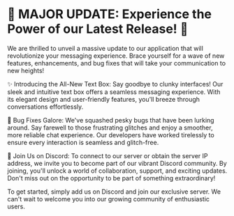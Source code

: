 # 🚀 MAJOR UPDATE: Experience the Power of our Latest Release! 🚀

We are thrilled to unveil a massive update to our application that will revolutionize your messaging experience. Brace yourself for a wave of new features, enhancements, and bug fixes that will take your communication to new heights!

✨ Introducing the All-New Text Box: Say goodbye to clunky interfaces! Our sleek and intuitive text box offers a seamless messaging experience. With its elegant design and user-friendly features, you'll breeze through conversations effortlessly.

🐛 Bug Fixes Galore: We've squashed pesky bugs that have been lurking around. Say farewell to those frustrating glitches and enjoy a smoother, more reliable chat experience. Our developers have worked tirelessly to ensure every interaction is seamless and glitch-free.

🌟 Join Us on Discord: To connect to our server or obtain the server IP address, we invite you to become part of our vibrant Discord community. By joining, you'll unlock a world of collaboration, support, and exciting updates. Don't miss out on the opportunity to be part of something extraordinary!

To get started, simply add us on Discord and join our exclusive server. We can't wait to welcome you into our growing community of enthusiastic users.
